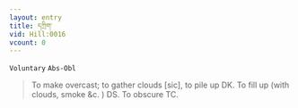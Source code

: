```yaml
---
layout: entry
title: དཀྲིག་
vid: Hill:0016
vcount: 0
---
```

`Voluntary` `Abs-Obl`
> To make overcast; to gather clouds [sic], to pile up DK\.
To fill up (with clouds, smoke &c\.
) DS\.
To obscure TC\.

